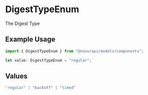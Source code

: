 # DigestTypeEnum

The Digest Type

## Example Usage

```typescript
import { DigestTypeEnum } from "@novu/api/models/components";

let value: DigestTypeEnum = "regular";
```

## Values

```typescript
"regular" | "backoff" | "timed"
```